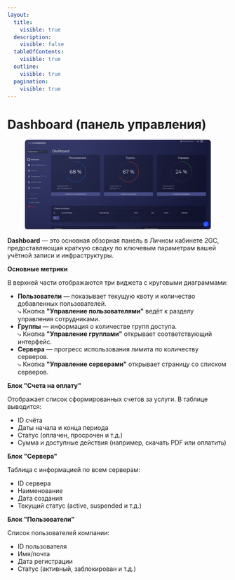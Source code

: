 ```yaml
---
layout:
  title:
    visible: true
  description:
    visible: false
  tableOfContents:
    visible: true
  outline:
    visible: true
  pagination:
    visible: true
---
```


# Dashboard (панель управления)

<figure><img src="../../../.gitbook/assets/2GC_1.png" alt=""><figcaption></figcaption></figure>

**Dashboard** — это основная обзорная панель в Личном кабинете 2GC, предоставляющая краткую сводку по ключевым параметрам вашей учётной записи и инфраструктуры.

**Основные метрики**

В верхней части отображаются три виджета с круговыми диаграммами:

* **Пользователи** — показывает текущую квоту и количество добавленных пользователей.\
  ⤷ Кнопка **"Управление пользователями"** ведёт к разделу управления сотрудниками.
* **Группы** — информация о количестве групп доступа.\
  ⤷ Кнопка **"Управление группами"** открывает соответствующий интерфейс.
* **Сервера** — прогресс использования лимита по количеству серверов.\
  ⤷ Кнопка **"Управление серверами"** открывает страницу со списком серверов.

**Блок "Счета на оплату"**

Отображает список сформированных счетов за услуги. В таблице выводится:

* ID счёта
* Даты начала и конца периода
* Статус (оплачен, просрочен и т.д.)
* Сумма и доступные действия (например, скачать PDF или оплатить)

**Блок "Сервера"**

Таблица с информацией по всем серверам:

* ID сервера
* Наименование
* Дата создания
* Текущий статус (active, suspended и т.д.)

**Блок "Пользователи"**

Список пользователей компании:

* ID пользователя
* Имя/почта
* Дата регистрации
* Статус (активный, заблокирован и т.д.)
